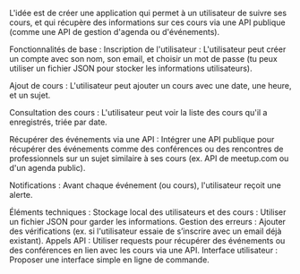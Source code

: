 L'idée est de créer une application qui permet à un utilisateur de suivre ses cours, et qui récupère des informations sur ces cours via une API publique (comme une API de gestion d'agenda ou d'événements).

Fonctionnalités de base :
Inscription de l'utilisateur : L'utilisateur peut créer un compte avec son nom, son email, et choisir un mot de passe (tu peux utiliser un fichier JSON pour stocker les informations utilisateurs).

Ajout de cours : L'utilisateur peut ajouter un cours avec une date, une heure, et un sujet.

Consultation des cours : L'utilisateur peut voir la liste des cours qu'il a enregistrés, triée par date.

Récupérer des événements via une API : Intégrer une API publique pour récupérer des événements comme des conférences ou des rencontres de professionnels sur un sujet similaire à ses cours (ex. API de meetup.com ou d'un agenda public).

Notifications : Avant chaque événement (ou cours), l'utilisateur reçoit une alerte.

Éléments techniques :
Stockage local des utilisateurs et des cours : Utiliser un fichier JSON pour garder les informations.
Gestion des erreurs : Ajouter des vérifications (ex. si l'utilisateur essaie de s’inscrire avec un email déjà existant).
Appels API : Utiliser requests pour récupérer des événements ou des conférences en lien avec les cours via une API.
Interface utilisateur : Proposer une interface simple en ligne de commande.